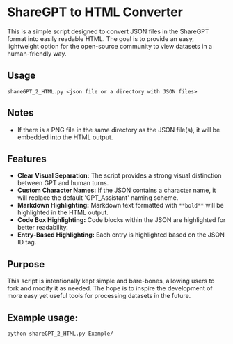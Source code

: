 
# ShareGPT to HTML Converter

This is a simple script designed to convert JSON files in the ShareGPT format into easily readable HTML. The goal is to provide an easy, lightweight option for the open-source community to view datasets in a human-friendly way.

## Usage

```
shareGPT_2_HTML.py <json file or a directory with JSON files>
```

## Notes

- If there is a PNG file in the same directory as the JSON file(s), it will be embedded into the HTML output.

## Features

- **Clear Visual Separation:** The script provides a strong visual distinction between GPT and human turns.
- **Custom Character Names:** If the JSON contains a character name, it will replace the default 'GPT_Assistant' naming scheme.
- **Markdown Highlighting:** Markdown text formatted with `**bold**` will be highlighted in the HTML output.
- **Code Box Highlighting:** Code blocks within the JSON are highlighted for better readability.
- **Entry-Based Highlighting:** Each entry is highlighted based on the JSON ID tag.

## Purpose

This script is intentionally kept simple and bare-bones, allowing users to fork and modify it as needed. The hope is to inspire the development of more easy yet useful tools for processing datasets in the future.

## Example usage:
````
python shareGPT_2_HTML.py Example/
````
